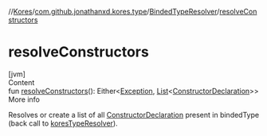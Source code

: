 //[Kores](../../index.md)/[com.github.jonathanxd.kores.type](../index.md)/[BindedTypeResolver](index.md)/[resolveConstructors](resolve-constructors.md)



# resolveConstructors  
[jvm]  
Content  
fun [resolveConstructors](resolve-constructors.md)(): Either<[Exception](https://kotlinlang.org/api/latest/jvm/stdlib/kotlin/-exception/index.html), [List](https://kotlinlang.org/api/latest/jvm/stdlib/kotlin.collections/-list/index.html)<[ConstructorDeclaration](../../com.github.jonathanxd.kores.base/-constructor-declaration/index.md)>>  
More info  


Resolves or create a list of all [ConstructorDeclaration](../../com.github.jonathanxd.kores.base/-constructor-declaration/index.md) present in bindedType  (back call to [koresTypeResolver](kores-type-resolver.md)).

  




